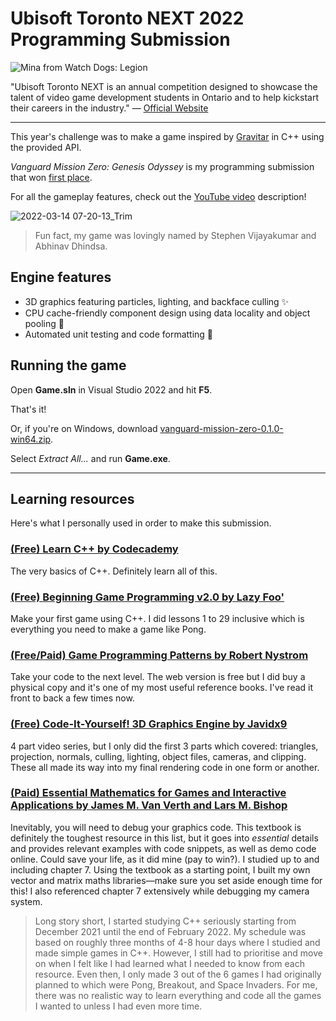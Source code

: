 # Ubisoft Toronto NEXT 2022 Programming Submission

![Mina from Watch Dogs: Legion](https://user-images.githubusercontent.com/19493797/173255638-29248c96-c3b9-41a3-a14a-a3553be84425.png)

"Ubisoft Toronto NEXT is an annual competition designed to showcase the talent of video game development students in Ontario and to help kickstart their careers in the industry." — [Official Website](https://toronto.ubisoft.com/next/)

---

This year's challenge was to make a game inspired by [Gravitar](https://en.wikipedia.org/wiki/Gravitar) in C++ using the provided API.

_Vanguard Mission Zero: Genesis Odyssey_ is my programming submission that won [first place](https://toronto.ubisoft.com/ubisoft-toronto-next-2022-winners/).

For all the gameplay features, check out the [YouTube video](https://youtu.be/N88Oq19CvQY) description!

![2022-03-14 07-20-13_Trim](https://user-images.githubusercontent.com/19493797/173255649-7b8f09fc-f140-4f83-b023-dce2e015d2ad.gif)

> Fun fact, my game was lovingly named by Stephen Vijayakumar and Abhinav Dhindsa.

## Engine features

- 3D graphics featuring particles, lighting, and backface culling ✨
- CPU cache-friendly component design using data locality and object pooling 🧱
- Automated unit testing and code formatting 🤖

## Running the game

Open **Game.sln** in Visual Studio 2022 and hit **F5**.

That's it!

Or, if you're on Windows, download [vanguard-mission-zero-0.1.0-win64.zip](https://github.com/victorzshi/ubisoft-next/releases/download/v0.1.0/vanguard-mission-zero-0.1.0-win64.zip). 

Select _Extract All..._ and run **Game.exe**.

---

## Learning resources

Here's what I personally used in order to make this submission.

### [(Free) Learn C++ by Codecademy](https://www.codecademy.com/learn/learn-c-plus-plus)

The very basics of C++. Definitely learn all of this.

### [(Free) Beginning Game Programming v2.0 by Lazy Foo'](https://lazyfoo.net/tutorials/SDL/)

Make your first game using C++. I did lessons 1 to 29 inclusive which is everything you need to make a game like Pong.

### [(Free/Paid) Game Programming Patterns by Robert Nystrom](https://gameprogrammingpatterns.com/)

Take your code to the next level. The web version is free but I did buy a physical copy and it's one of my most useful reference books. I've read it front to back a few times now.

### [(Free) Code-It-Yourself! 3D Graphics Engine by Javidx9](https://youtu.be/ih20l3pJoeU)

4 part video series, but I only did the first 3 parts which covered: triangles, projection, normals, culling, lighting, object files, cameras, and clipping. These all made its way into my final rendering code in one form or another.

### [(Paid) Essential Mathematics for Games and Interactive Applications by James M. Van Verth and Lars M. Bishop](https://www.essentialmath.com/book.htm)

Inevitably, you will need to debug your graphics code. This textbook is definitely the toughest resource in this list, but it goes into _essential_ details and provides relevant examples with code snippets, as well as demo code online. Could save your life, as it did mine (pay to win?). I studied up to and including chapter 7. Using the textbook as a starting point, I built my own vector and matrix maths libraries—make sure you set aside enough time for this! I also referenced chapter 7 extensively while debugging my camera system.

> Long story short, I started studying C++ seriously starting from December 2021 until the end of February 2022.
> My schedule was based on roughly three months of 4-8 hour days where I studied and made simple games in C++.
> However, I still had to prioritise and move on when I felt like I had learned what I needed to know from each resource.
> Even then, I only made 3 out of the 6 games I had originally planned to which were Pong, Breakout, and Space Invaders.
> For me, there was no realistic way to learn everything and code all the games I wanted to unless I had even more time.
